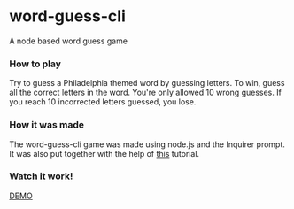 # word-guess-cli
A node based word guess game

### How to play
Try to guess a Philadelphia themed word by guessing letters. To win, guess all the correct letters in the word. You're only allowed 10 wrong guesses. If you reach 10 incorrected letters guessed, you lose.

### How it was made
The word-guess-cli game was made using node.js and the Inquirer prompt. It was also put together with the help of [this](https://www.youtube.com/watch?v=hnSgRvmTJA4) tutorial.


### Watch it work!
[DEMO](https://github.com/sharkrachel/word-guess-cli/raw/master/word-guess-cli.mov)
